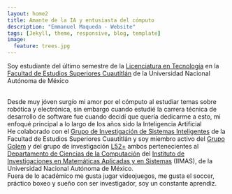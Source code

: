 ```yaml
---
layout: home2
title: Amante de la IA y entusiasta del cómputo
description: "Emmanuel Maqueda - Website"
tags: [Jekyll, theme, responsive, blog, template]
image:
  feature: trees.jpg
---
```


Soy estudiante del último semestre de la <a href="https://www.cuautitlan.unam.mx/licenciaturas/tecnologia/" target="_blank">Licenciatura en Tecnología</a> en la <a href="https://www.cuautitlan.unam.mx/#gsc.tab=0" target="_blank">Facultad de Estudios Superiores Cuautitlán</a> de la Universidad Nacional Autónoma de México

<br />
Desde muy jóven surgío mi amor por el cómputo al estudiar temas sobre robótica y electrónica, sin embargo cuando estudié la carrera técnica de desarrollo de software fue cuando decidí que quería dedicarme a esto, mi enfoqué principal a lo largo de los años sido la Inteligencia Artificial

<br />
He colaborado con el <a href="https://virtual.cuautitlan.unam.mx/intar/" target="_blank">Grupo de Investigación de Sistemas Inteligentes</a> de la Facultad de Estudios Superiores Cuautitlán y soy miembro activo del <a href="http://golem.iimas.unam.mx/home.php?lang=es&sec=home" target="_blank">Grupo Golem</a> y del grupo de investigación <a href="https://l52mas.gitlab.io/" target="_blank">L52+</a> ambos pertenecientes al <a href="http://golem.iimas.unam.mx/home.php?lang=es&sec=home" target="_blank">Departamento de Ciencias de la Computación</a> del <a href="https://www.iimas.unam.mx/" target="_blank">Instituto de Investigaciones en Matemáticas Aplicadas y en Sistemas</a> (IIMAS), de la Universidad Nacional Autónoma de México.

<br />
Fuera de lo académico me gusta jugar videojuegos, me gusta el soccer, práctico boxeo y sueño con ser investigador, soy un constante aprendiz.